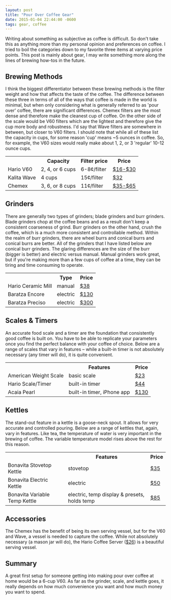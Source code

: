 ```yaml
---
layout: post
title: "Pour Over Coffee Gear"
date: 2015-01-04 22:44:00 -0600
tags: gear, coffee
---
```


Writing about something as subjective as coffee is difficult. So don't take this
as anything more than my personal opinion and preferences on coffee. I tried to
boil the categories down to my favorite three items at varying price points.
This post is mainly about gear, I may write something more along the lines of
brewing how-tos in the future.

## Brewing Methods

I think the biggest differentiator between these brewing methods is the filter
weight and how that affects the taste of the coffee. The difference between
these three in terms of all of the ways that coffee is made in the world is
minimal, but when only considering what is generally referred to as 'pour over'
coffee, there are significant differences. Chemex filters are the most dense and
therefore make the cleanest cup of coffee. On the other side of the scale
would be V60 filters which are the lightest and therefore give the cup more body
and robustness. I'd say that Wave filters are somewhere in between, but closer
to V60 filters. I should note that while all of these list the capacity in cups,
for some reason 'cup' means ~5 ounces in coffee. So, for example, the V60 sizes
would really make about 1, 2, or 3 'regular' 10-12 ounce cups.

<table>
  <tr>
    <th></th>
    <th>Capacity</th>
    <th>Filter price</th>
    <th>Price</th>
  </tr>
  <tr>
    <td>Hario V60</td>
    <td>2, 4, or 6 cups</td>
    <td>6-8¢/filter</td>
    <td><a href='http://amzn.com/B000P4D5HG'>$16-$30</a></td>
  </tr>
  <tr>
    <td>Kalita Wave</td>
    <td>4 cups</td>
    <td>15¢/filter</td>
    <td><a href='http://amzn.com/B000X1AM0Y'>$32</a></td>
  </tr>
  <tr>
    <td>Chemex</td>
    <td>3, 6, or 8 cups</td>
    <td>11¢/filter</td>
    <td><a href='http://amzn.com/B0036YFTO4'>$35-$65</a></td>
  </tr>
</table>

## Grinders

There are generally two types of grinders; blade grinders and burr grinders.
Blade grinders chop at the coffee beans and as a result don't keep a consistent
coarseness of grind. Burr grinders on the other hand, crush the coffee, which is
a much more consistent and controllable method. Within the realm of burr
grinders, there are wheel burrs and conical burrs and conical burrs are better.
All of the grinders that I have listed below are conical burr grinders.  The
glaring differences are the size of the burr (bigger is better) and electric
versus manual. Manual grinders work great, but if you're making more than a few
cups of coffee at a time, they can be tiring and time consuming to operate.

<table>
  <tr>
    <th></th>
    <th>Type</th>
    <th>Price</th>
  </tr>
  <tr>
    <td>Hario Ceramic Mill</td>
    <td>manual</td>
    <td><a href='http://amzn.com/B001802PIQ'>$38</a></td>
  </tr>
  <tr>
    <td>Baratza Encore</td>
    <td>electric</td>
    <td><a href='http://amzn.com/B00LW8122Y'>$130</a></td>
  </tr>
  <tr>
    <td>Baratza Preciso</td>
    <td>electric</td>
    <td><a href='http://amzn.com/B003JFCRN6'>$300</a></td>
  </tr>
</table>

## Scales & Timers

An accurate food scale and a timer are the foundation that consistently good
coffee is built on. You have to be able to replicate your parameters once you
find the perfect balance with your coffee of choice. Below are a range of scales
that vary in features – while a built-in timer is not absolutely necessary (any
timer will do), it is quite convenient.

<table>
  <tr>
    <th></th>
    <th>Features</th>
    <th>Price</th>
  </tr>
  <tr>
    <td>American Weight Scale</td>
    <td>basic scale</td>
    <td><a href='http://amzn.com/B001RF3XJ2'>$23</a></td>
  </tr>
  <tr>
    <td>Hario Scale/Timer</td>
    <td>built-in timer</td>
    <td><a href='http://amzn.com/B009GPJMOU'>$44</a></td>
  </tr>
  <tr>
    <td>Acaia Pearl</td>
    <td>built-in timer, iPhone app</td>
    <td><a href='http://acaia.co/products/acaia-pearl'>$130</a></td>
  </tr>
</table>

## Kettles

The stand-out feature in a kettle is a goose-neck spout.  It allows for very
accurate and controlled pouring. Below are a range of kettles that, again, vary
in features. Like tea, the temperature of water is very important in the brewing
of coffee. The variable temperature model rises above the rest for this reason.

<table>
  <tr>
    <th></th>
    <th>Features</th>
    <th>Price</th>
  </tr>
  <tr>
    <td>Bonavita Stovetop Kettle</td>
    <td>stovetop</td>
    <td><a href='http://amzn.com/B005YR0IBU'>$35</a></td>
  </tr>
  <tr>
    <td>Bonavita Electric Kettle</td>
    <td>electric</td>
    <td><a href='http://amzn.com/B005YR0GDA'>$50</a></td>
  </tr>
  <tr>
    <td>Bonavita Variable Temp Kettle</td>
    <td>electric, temp display & presets, holds temp</td>
    <td><a href='http://amzn.com/B005YR0F40'>$85</a></td>
  </tr>
</table>

## Accessories

The Chemex has the benefit of being its own serving vessel, but for the V60 and
Wave, a vessel is needed to capture the coffee. While not absolutely necessary
(a mason jar will do), the Hario Coffee Server
([$26](http://amzn.com/B000P4B4LU)) is a beautiful serving vessel.

## Summary

A great first setup for someone getting into making pour over coffee at home
would be a 6-cup V60. As far as the grinder, scale, and kettle goes, it really
depends on how much convenience you want and how much money you want to spend.

